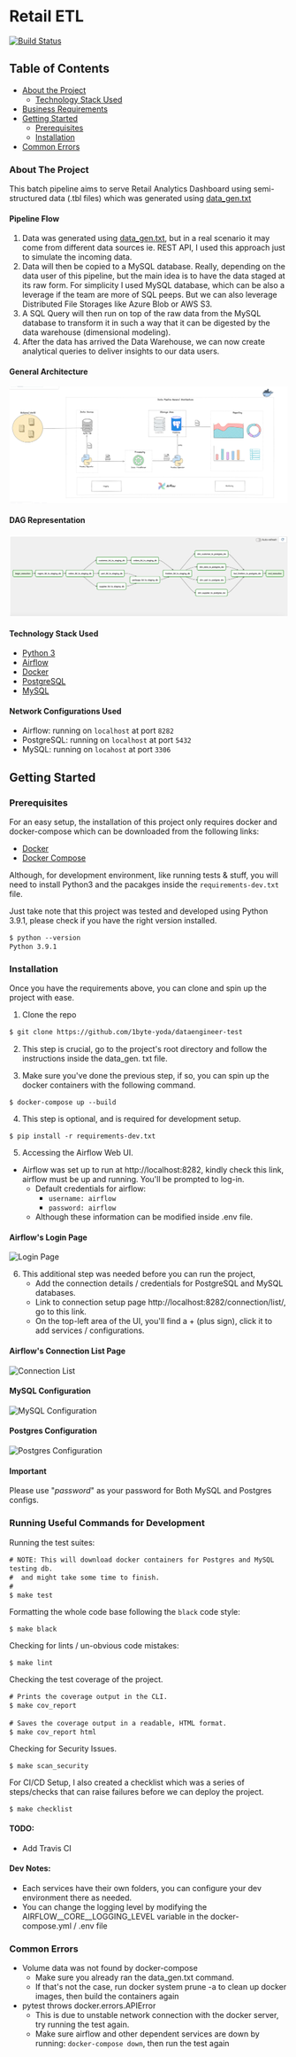 # Retail ETL

[![Build Status](https://travis-ci.com/PHMark/gs-news-app.svg?branch=main)](https://travis-ci.com/1byte-yoda/gs-news-app)

<!-- PROJECT LOGO -->

<!-- TABLE OF CONTENTS -->
## Table of Contents

* [About the Project](#about-the-project)
  * [Technology Stack Used](#technology-stack-used)
* [Business Requirements](https://github.com/1byte-yoda/dataengineer-test/blob/master/business_requirements.md)
* [Getting Started](#getting-started)
  * [Prerequisites](#prerequisites)
  * [Installation](#installation)
* [Common Errors](#common-errors)



<!-- ABOUT THE PROJECT -->
### About The Project
This batch pipeline aims to serve Retail Analytics Dashboard using semi-structured data (.tbl files)
which was generated using [data_gen.txt](https://github.com/1byte-yoda/dataengineer-test/blob/master/data_gen.txt)

#### Pipeline Flow
1. Data was generated using [data_gen.txt](https://github.com/1byte-yoda/dataengineer-test/blob/master/data_gen.txt),
but in a real scenario it may come from different data sources ie. REST API, I used this approach just to
simulate the incoming data.
2. Data will then be copied to a MySQL database.
Really, depending on the data user of this pipeline, but the main idea is to have the data staged at its
raw form. For simplicity I used MySQL database, which can be also a leverage if the team are more of SQL 
peeps. But we can also leverage Distributed File Storages like Azure Blob or AWS S3.
3. A SQL Query will then run on top of the raw data from the MySQL database to transform it in such a way 
   that it can be digested by the data warehouse (dimensional modeling).
4. After the data has arrived the Data Warehouse, we can now create analytical queries
to deliver insights to our data users.


#### General Architecture
![General Architecture](docs/images/general-architecture.png)

#### DAG Representation
![DAG Representation](docs/images/dag.png)


#### Technology Stack Used

* [Python 3](https://www.python.org/)
* [Airflow](https://www.airflow.org/)
* [Docker](https://www.docker.com/)
* [PostgreSQL](https://www.postgresql.org/)
* [MySQL](https://www.mysql.com/)


#### Network Configurations Used
* Airflow: running on `localhost` at port `8282` 
* PostgreSQL: running on `localhost` at port `5432`
* MySQL: running on `locahost` at port `3306`


## Getting Started

### Prerequisites
For an easy setup, the installation of this project only requires docker and docker-compose which can be 
downloaded from the following links:
* [Docker](https://docs.docker.com/get-docker/)
* [Docker Compose](https://docs.docker.com/compose/install/)

Although, for development environment, like running tests & stuff, you will need to install
Python3 and the pacakges inside the `requirements-dev.txt` file.

Just take note that this project was tested and developed using Python 3.9.1, please check if you have the 
right version installed.
```
$ python --version
Python 3.9.1
```

### Installation
Once you have the requirements above, you can clone and spin up the project with ease.
1. Clone the repo
```sh
$ git clone https://github.com/1byte-yoda/dataengineer-test
````

2. This step is crucial, go to the project's root directory and follow the instructions inside the data_gen.
   txt file.

3. Make sure you've done the previous step, if so, you can spin up the docker containers with the 
   following command.
   
```
$ docker-compose up --build
```

4. This step is optional, and is required for development setup.
```
$ pip install -r requirements-dev.txt
```

5. Accessing the Airflow Web UI.
  * Airflow was set up to run at http://localhost:8282, kindly check this link, airflow must be up and 
    running. You'll be prompted to log-in.
    * Default credentials for airflow:
      * `username: airflow`
      * `password: airflow`
    * Although these information can be modified inside .env file.
  
#### Airflow's Login Page
![Login Page](docs/images/airflow-homepage.png)

6. This additional step was needed before you can run the project,
    * Add the connection details / credentials for PostgreSQL and MySQL databases.
    * Link to connection setup page http://localhost:8282/connection/list/, go to this link.
    * On the top-left area of the UI, you'll find a + (plus sign), click it to add services / configurations.

#### Airflow's Connection List Page
![Connection List](docs/images/airflow-connection-list.png)

#### MySQL Configuration
![MySQL Configuration](docs/images/airflow-mysql-config.png)

#### Postgres Configuration
![Postgres Configuration](docs/images/airflow-postgres-config.png)

#### Important
Please use "*password*" as your password for Both MySQL and Postgres configs. 

### Running Useful Commands for Development
Running the test suites:
```
# NOTE: This will download docker containers for Postgres and MySQL testing db.
#  and might take some time to finish.
#
$ make test
```

Formatting the whole code base following the `black` code style:
```
$ make black
```

Checking for lints / un-obvious code mistakes:
```
$ make lint
```

Checking the test coverage of the project.
```
# Prints the coverage output in the CLI.
$ make cov_report

# Saves the coverage output in a readable, HTML format.
$ make cov_report html 
```

Checking for Security Issues.
```
$ make scan_security 
```

For CI/CD Setup, I also created a checklist which 
was a series of steps/checks that can raise failures 
before we can deploy the project.
```
$ make checklist
```

#### TODO:
* Add Travis CI

#### Dev Notes:
* Each services have their own folders, you can configure your dev environment
  there as needed.
* You can change the logging level by modifying the AIRFLOW__CORE__LOGGING_LEVEL variable
in the docker-compose.yml / .env file


### Common Errors
* Volume data was not found by docker-compose
    * Make sure you already ran the data_gen.txt command.
    * If that's not the case, run docker system prune -a to clean up docker images, then build the 
      containers again
* pytest throws docker.errors.APIError
    * This is due to unstable network connection with the docker server,
      try running the test again.
    * Make sure airflow and other dependent services are down by running:
    `docker-compose down`, then run the test again
      